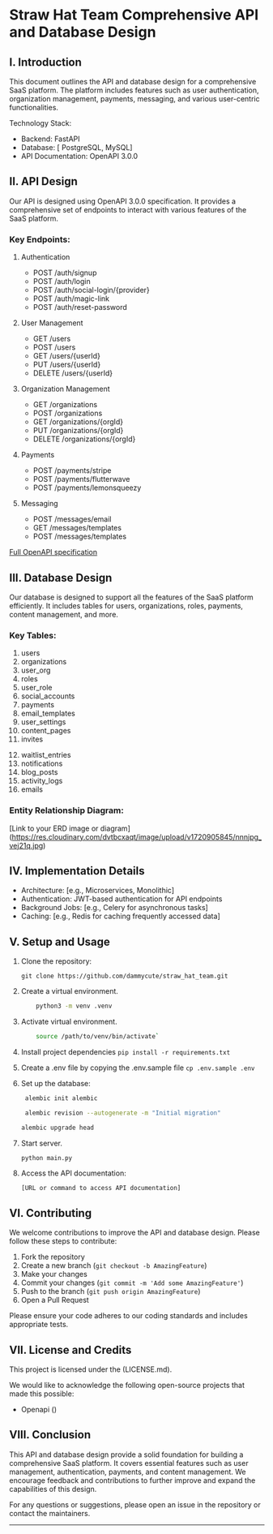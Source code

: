 # Straw Hat Team Comprehensive API and Database Design

## I. Introduction

This document outlines the API and database design for a comprehensive SaaS platform. The platform includes features such as user authentication, organization management, payments, messaging, and various user-centric functionalities.

Technology Stack:
- Backend: FastAPI
- Database: [  PostgreSQL, MySQL]
- API Documentation: OpenAPI 3.0.0

## II. API Design

Our API is designed using OpenAPI 3.0.0 specification. It provides a comprehensive set of endpoints to interact with various features of the SaaS platform.

### Key Endpoints:

1. Authentication
   - POST /auth/signup
   - POST /auth/login
   - POST /auth/social-login/{provider}
   - POST /auth/magic-link
   - POST /auth/reset-password

2. User Management
   - GET /users
   - POST /users
   - GET /users/{userId}
   - PUT /users/{userId}
   - DELETE /users/{userId}

3. Organization Management
   - GET /organizations
   - POST /organizations
   - GET /organizations/{orgId}
   - PUT /organizations/{orgId}
   - DELETE /organizations/{orgId}

4. Payments
   - POST /payments/stripe
   - POST /payments/flutterwave
   - POST /payments/lemonsqueezy

5. Messaging
   - POST /messages/email
   - GET /messages/templates
   - POST /messages/templates

[Full OpenAPI specification](https://github.com/dammycute/straw_hat_team/blob/straw_hat_team/api_specs.yaml)

## III. Database Design

Our database is designed to support all the features of the SaaS platform efficiently. It includes tables for users, organizations, roles, payments, content management, and more.

### Key Tables:

1. users
2. organizations
3. user_org
4. roles
5. user_role
6. social_accounts
7. payments
8. email_templates
9. user_settings
10. content_pages
11. invites
<!-- 12. user_data -->
12. waitlist_entries
13. notifications
14. blog_posts
15. activity_logs
16. emails


### Entity Relationship Diagram:

[Link to your ERD image or diagram] (https://res.cloudinary.com/dvtbcxaqt/image/upload/v1720905845/nnnjpg_vej21q.jpg)

## IV. Implementation Details

- Architecture: [e.g., Microservices, Monolithic]
- Authentication: JWT-based authentication for API endpoints
- Background Jobs: [e.g., Celery for asynchronous tasks]
- Caching: [e.g., Redis for caching frequently accessed data]

## V. Setup and Usage

1. Clone the repository:
   ```
   git clone https://github.com/dammycute/straw_hat_team.git
   ```

2. Create a virtual environment.
    ```sh
        python3 -m venv .venv
    ```
3. Activate virtual environment.
    ```sh
        source /path/to/venv/bin/activate`
    ```
4. Install project dependencies `pip install -r requirements.txt`

5. Create a .env file by copying the .env.sample file
    `cp .env.sample .env`

6. Set up the database:
   ```sh
    alembic init alembic
   ```
   ```sh
    alembic revision --autogenerate -m "Initial migration"
   ```
    ```sh
    alembic upgrade head
   ```

7. Start server.
    ```sh
    python main.py
    ```

8. Access the API documentation:
   ```
   [URL or command to access API documentation]
   ```


## VI. Contributing

We welcome contributions to improve the API and database design. Please follow these steps to contribute:

1. Fork the repository
2. Create a new branch (`git checkout -b AmazingFeature`)
3. Make your changes
4. Commit your changes (`git commit -m 'Add some AmazingFeature'`)
5. Push to the branch (`git push origin AmazingFeature`)
6. Open a Pull Request

Please ensure your code adheres to our coding standards and includes appropriate tests.

## VII. License and Credits

This project is licensed under the (LICENSE.md).

We would like to acknowledge the following open-source projects that made this possible:
- Openapi ()

## VIII. Conclusion

This API and database design provide a solid foundation for building a comprehensive SaaS platform. It covers essential features such as user management, authentication, payments, and content management. We encourage feedback and contributions to further improve and expand the capabilities of this design.

For any questions or suggestions, please open an issue in the repository or contact the maintainers.

---


